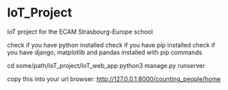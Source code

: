 # IoT_Project
IoT project for the ECAM Strasbourg-Europe school

check if you have python installed
check if you have pip installed
check if you have django, matplotlib and pandas installed with pip commands

cd some/path/IoT_project/IoT_web_app
python3 manage.py runserver

copy this into your url browser:
http://127.0.0.1:8000/counting_people/home


